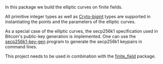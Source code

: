 In this package we build the elliptic curves on finite fields.

All primitive integer types as well as [Cryto-bigint](https://docs.rs/crypto-bigint/0.5.5/crypto_bigint/index.html#) types are supported in instantiating the points and the parameters of the elliptic curves.

As a special case of the elliptic curves, the secp256k1 specification used in Bitcoin's public-key generation is implemented. One can use the [secp256k1-key-gen](/bin/secp256k1_key_gen.rs) program to generate the secp256k1 keypairs in command lines.

This project needs to be used in combination with the [finite_field](https://github.com/markxueyuan/finite_field) package.
